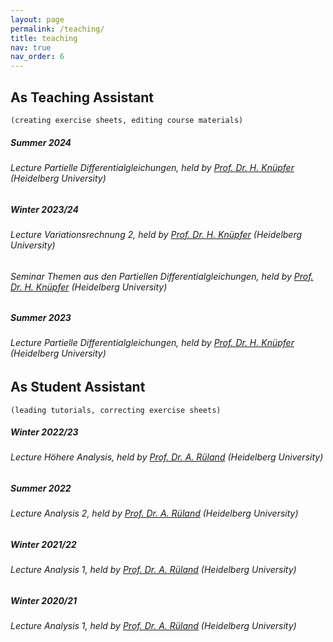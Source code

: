 ```yaml
---
layout: page
permalink: /teaching/
title: teaching
nav: true
nav_order: 6
---
```


## As Teaching Assistant
    (creating exercise sheets, editing course materials)

<div class="card mt-3 mb-3 p-3">
  <div class="p-3">
    <div class="row">
      <div class="col-12"> 
        <h5 class="font-weight-bold">Summer 2024</h5>
        <h6>Lecture <em>Partielle Differentialgleichungen</em>, held by <a href="https://www.uni-heidelberg.de/math/knuepfer/" target="_blank">Prof. Dr. H. Knüpfer</a> (Heidelberg University)</h6>
      </div>
    </div>
  </div>
</div>

<div class="card mt-3 mb-3 p-3">
  <div class="p-3">
    <div class="row">
      <div class="col-12">
        <h5 class="font-weight-bold">Winter 2023/24</h5>
        <h6>Lecture <em>Variationsrechnung 2</em>, held by <a href="https://www.uni-heidelberg.de/math/knuepfer/" target="_blank">Prof. Dr. H. Knüpfer</a> (Heidelberg University)</h6>
        <h6>Seminar <em>Themen aus den Partiellen Differentialgleichungen</em>, held by <a href="https://www.uni-heidelberg.de/math/knuepfer/" target="_blank">Prof. Dr. H. Knüpfer</a> (Heidelberg University)</h6>
      </div>
    </div>
  </div>
</div>

<div class="card mt-3 mb-3 p-3">
  <div class="p-3">
    <div class="row">
      <div class="col-12">
        <h5 class="font-weight-bold">Summer 2023</h5>
        <h6>Lecture <em>Partielle Differentialgleichungen</em>, held by <a href="https://www.uni-heidelberg.de/math/knuepfer/" target="_blank">Prof. Dr. H. Knüpfer</a> (Heidelberg University)</h6>
      </div>
    </div>
  </div>
</div>


## As Student Assistant
    (leading tutorials, correcting exercise sheets)

<div class="card mt-3 mb-3 p-3">
  <div class="p-3">
    <div class="row">
      <div class="col-12">
        <h5 class="font-weight-bold">Winter 2022/23</h5>
        <h6>Lecture <em>Höhere Analysis</em>, held by <a href="https://www.uni-heidelberg.de/math/rueland/" target="_blank">Prof. Dr. A. Rüland</a> (Heidelberg University)</h6>
      </div>
    </div>
  </div>
</div>

<div class="card mt-3 mb-3 p-3">
  <div class="p-3">
    <div class="row">
      <div class="col-12">
        <h5 class="font-weight-bold">Summer 2022</h5>
        <h6>Lecture <em>Analysis 2</em>, held by <a href="https://www.uni-heidelberg.de/math/rueland/" target="_blank">Prof. Dr. A. Rüland</a> (Heidelberg University)</h6>
      </div>
    </div>
  </div>
</div>

<div class="card mt-3 mb-3 p-3">
  <div class="p-3">
    <div class="row">
      <div class="col-12">
        <h5 class="font-weight-bold">Winter 2021/22</h5>
        <h6>Lecture <em>Analysis 1</em>, held by <a href="https://www.uni-heidelberg.de/math/rueland/" target="_blank">Prof. Dr. A. Rüland</a> (Heidelberg University)</h6>
      </div>
    </div>
  </div>
</div>

<div class="card mt-3 mb-3 p-3">
  <div class="p-3">
    <div class="row">
      <div class="col-12">
        <h5 class="font-weight-bold">Winter 2020/21</h5>
        <h6>Lecture <em>Analysis 1</em>, held by <a href="https://www.uni-heidelberg.de/math/rueland/" target="_blank">Prof. Dr. A. Rüland</a> (Heidelberg University)</h6>
      </div>
    </div>
  </div>
</div>